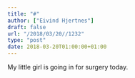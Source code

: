 ```yaml
---
title: "#"
author: ["Eivind Hjertnes"]
draft: false
url: "/2018/03/20//1232"
type: "post"
date: 2018-03-20T01:00:00+01:00
---
```


My little girl is going in for surgery today.
